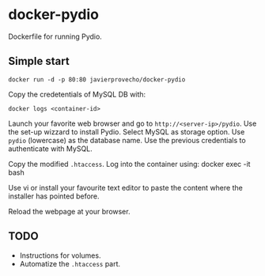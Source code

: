 # docker-pydio
Dockerfile for running Pydio.

## Simple start

    docker run -d -p 80:80 javierprovecho/docker-pydio

Copy the credetentials of MySQL DB with:

    docker logs <container-id>

Launch your favorite web browser and go to `http://<server-ip>/pydio`.
Use the set-up wizzard to install Pydio. Select MySQL as storage option.
Use `pydio` (lowercase) as the database name. Use the previous credentials
to authenticate with MySQL.

Copy the modified `.htaccess`. Log into the container using:
    docker exec -it <container-id> bash

Use vi or install your favourite text editor to paste the content where the
installer has pointed before.

Reload the webpage at your browser.

## TODO

- Instructions for volumes.
- Automatize the `.htaccess` part.

